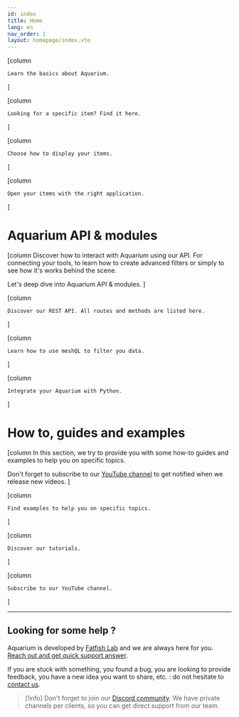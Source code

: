 ```yaml
---
id: index
title: Home
lang: en
nav_order: 1
layout: homepage/index.vto
---
```


[column
```card [<span class="aq-icon">flag</span> Introduction](./web/introduction/index.md)
Learn the basics about Aquarium.
```
]

[column
```card [<span class="aq-icon">category</span> Items](./web/items/index.md)
Looking for a specific item? Find it here.
```
]

[column
```card [<span class="aq-icon">chrome_reader_mode</span> Workspaces](./web/workspaces/index.md)
Choose how to display your items.
```
]

[column
```card [<span class="aq-icon">apps</span> Applications](./web/applications/index.md)
Open your items with the right application.
```
]

# Aquarium API & modules

[column
Discover how to interact with Aquarium using our API. For connecting your tools, to learn how to create advanced filters or simply to see how it's works behind the scene.

Let's deep dive into Aquarium API & modules.
]

[column
```card [<span class="aq-icon">api</span> REST API](./api/index.md)
Discover our REST API. All routes and methods are listed here.
```
]

[column
```card [<span class="aq-icon outline">speed</span> meshQL](./api/meshql.md)
Learn how to use meshQL to filter you data.
```
]

[column
```card [<span class="aq-icon">code</span> Python](./api/modules/python/index.md)
Integrate your Aquarium with Python.
```
]

# How to, guides and examples

[column
In this section, we try to provide you with some how-to guides and examples to help you on specific topics.

Don't forget to subscribe to our [YouTube channel](https://www.youtube.com/@fatfishlab/videos) to get notified when we release new videos.
]

[column
```card [<span class="aq-icon">lightbulb</span> Examples](./examples/index.md)
Find examples to help you on specific topics.
```
]

[column
```card [<span class="aq-icon">school</span> Tutorials](./examples/tutorials.md)
Discover our tutorials.
```
]

[column
```card [<span class="aq-icon">youtube_activity</span> Youtube](https://www.youtube.com/@fatfishlab/videos)
Subscribe to our YouTube channel.
```
]

---

## Looking for some help ?

Aquarium is developed by [Fatfish Lab](https://fatfi.sh) and we are always here for you. [Reach out and get quick support answer](./contact.md).

If you are stuck with something, you found a bug, you are looking to provide feedback, you have a new idea you want to share, etc. : do not hesitate to [contact us](./contact.md).

> [!info]
> Don't forget to join our [Discord community](https://fatfi.sh/community). We have private channels per clients, so you can get direct support from our team.